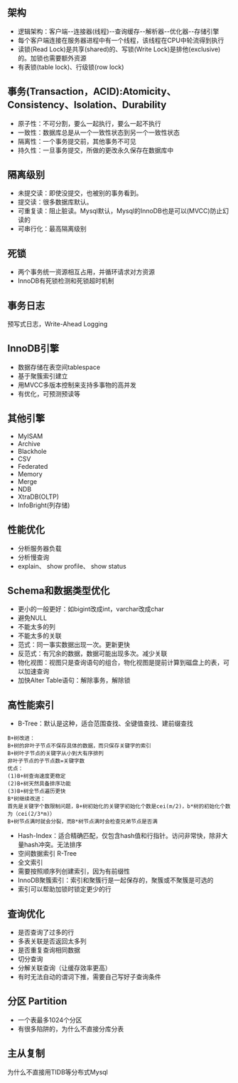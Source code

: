 ## 架构
+ 逻辑架构：客户端--连接器(线程)--查询缓存--解析器--优化器--存储引擎
+ 每个客户端连接在服务器进程中有一个线程，该线程在CPU中轮流得到执行
+ 读锁(Read Lock)是共享(shared)的、写锁(Write Lock)是排他(exclusive)的。加锁也需要额外资源
+ 有表锁(table lock)、行级锁(row lock)

## 事务(Transaction，ACID):Atomicity、Consistency、Isolation、Durability
+ 原子性：不可分割，要么一起执行，要么一起不执行
+ 一致性：数据库总是从一个一致性状态到另一个一致性状态
+ 隔离性：一个事务提交前，其他事务不可见
+ 持久性：一旦事务提交，所做的更改永久保存在数据库中

## 隔离级别
+ 未提交读：即使没提交，也被别的事务看到。
+ 提交读：很多数据库默认。
+ 可重复读：阻止脏读。Mysql默认，Mysql的InnoDB也是可以(MVCC)防止幻读的
+ 可串行化：最高隔离级别

## 死锁
+ 两个事务统一资源相互占用，并循环请求对方资源
+ InnoDB有死锁检测和死锁超时机制

## 事务日志
预写式日志，Write-Ahead Logging 

## InnoDB引擎
+ 数据存储在表空间tablespace 
+ 基于聚簇索引建立
+ 用MVCC多版本控制来支持多事物的高并发
+ 有优化，可预测预读等

## 其他引擎
+ MyISAM
+ Archive
+ Blackhole
+ CSV
+ Federated
+ Memory
+ Merge 
+ NDB
+ XtraDB(OLTP)
+ InfoBright(列存储)

## 性能优化
+ 分析服务器负载
+ 分析慢查询
+ explain、 show profile、 show status 

## Schema和数据类型优化
+ 更小的一般更好：如bigint改成int，varchar改成char
+ 避免NULL
+ 不能太多的列
+ 不能太多的关联
+ 范式：同一事实数据出现一次。更新更快
+ 反范式：有冗余的数据，数据可能出现多次。减少关联
+ 物化视图：视图只是查询语句的组合，物化视图是提前计算到磁盘上的表，可以加速查询
+ 加快Alter Table语句：解除事务，解除锁

## 高性能索引
+ B-Tree：默认是这种，适合范围查找、全键值查找、建前缀查找
```
B+树改进：
B+树的非叶子节点不保存具体的数据，而只保存关键字的索引
B+树叶子节点的关键字从小到大有序排列
非叶子节点的子节点数=关键字数
优点：
(1)B+树查询速度更稳定
(2)B+树天然具备排序功能
(3)B+树全节点遍历更快
B*树继续改进：
首先是关键字个数限制问题，B+树初始化的关键字初始化个数是cei(m/2)，b*树的初始化个数为（cei(2/3*m)）
B+树节点满时就会分裂，而B*树节点满时会检查兄弟节点是否满
```
+ Hash-Index：适合精确匹配，仅包含hash值和行指针。访问非常快，除非大量hash冲突。无法排序
+ 空间数据索引 R-Tree
+ 全文索引
+ 需要按照顺序列创建索引，因为有前缀性
+ InnoDB聚簇索引：索引和聚簇行是一起保存的，聚簇或不聚簇是可选的
+ 索引可以帮助加锁时锁定更少的行

## 查询优化
+ 是否查询了过多的行
+ 多表关联是否返回太多列
+ 是否重复查询相同数据
+ 切分查询
+ 分解关联查询（让缓存效率更高）
+ 有时无法自动的谓词下推，需要自己写好子查询条件

## 分区 Partition
+ 一个表最多1024个分区
+ 有很多陷阱的，为什么不直接分库分表

## 主从复制
为什么不直接用TIDB等分布式Mysql